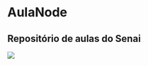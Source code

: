 # AulaNode
## Repositório de aulas do Senai

![](https://cdn.hashnode.com/res/hashnode/image/upload/v1703155483443/e42a7be2-890a-4bd2-accf-306e53ccebbd.png)
